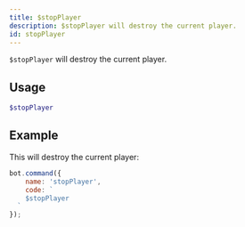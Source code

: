 ```yaml
---
title: $stopPlayer
description: $stopPlayer will destroy the current player. 
id: stopPlayer
---
```


`$stopPlayer` will destroy the current player. 

## Usage

```php
$stopPlayer
```

## Example

This will destroy the current player:

```javascript
bot.command({
    name: 'stopPlayer',
    code: `
    $stopPlayer
  `
});
```